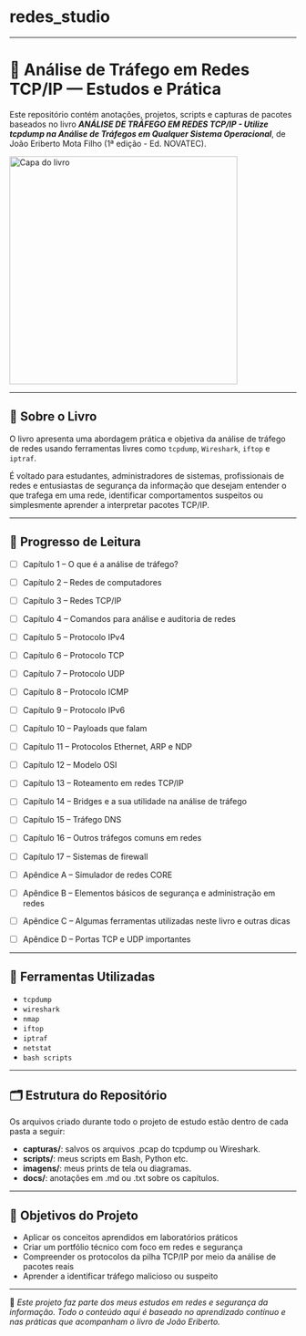 # redes_studio

---

# 📡 Análise de Tráfego em Redes TCP/IP — Estudos e Prática

Este repositório contém anotações, projetos, scripts e capturas de pacotes baseados no livro **_ANÁLISE DE TRÁFEGO EM REDES TCP/IP - Utilize tcpdump na Análise de Tráfegos em Qualquer Sistema Operacional_**, de João Eriberto Mota Filho (1ª edição - Ed. NOVATEC).

<img src="https://m.media-amazon.com/images/I/81x-nHq0GXL._SL1436_.jpg" alt="Capa do livro" width="400">

---

## 📖 Sobre o Livro

O livro apresenta uma abordagem prática e objetiva da análise de tráfego de redes usando ferramentas livres como `tcpdump`, `Wireshark`, `iftop` e `iptraf`.  

É voltado para estudantes, administradores de sistemas, profissionais de redes e entusiastas de segurança da informação que desejam entender o que trafega em uma rede, identificar comportamentos suspeitos ou simplesmente aprender a interpretar pacotes TCP/IP.

---

## 📘 Progresso de Leitura

- [ ] Capítulo 1 – O que é a análise de tráfego?
- [ ] Capítulo 2 – Redes de computadores
- [ ] Capítulo 3 – Redes TCP/IP
- [ ] Capítulo 4 – Comandos para análise e auditoria de redes
- [ ] Capítulo 5 – Protocolo IPv4
- [ ] Capítulo 6 – Protocolo TCP
- [ ]	Capítulo 7 – Protocolo UDP
- [ ]	Capítulo 8 – Protocolo ICMP
- [ ]	Capítulo 9 – Protocolo IPv6
- [ ]	Capítulo 10 – Payloads que falam
- [ ]	Capítulo 11 – Protocolos Ethernet, ARP e NDP
- [ ]	Capítulo 12 – Modelo OSI
- [ ]	Capítulo 13 – Roteamento em redes TCP/IP
- [ ]	Capítulo 14 – Bridges e a sua utilidade na análise de tráfego
- [ ]	Capítulo 15 – Tráfego DNS
- [ ]	Capítulo 16 – Outros tráfegos comuns em redes
- [ ]	Capítulo 17 – Sistemas de firewall
- [ ]	Apêndice A – Simulador de redes CORE
- [ ]	Apêndice B – Elementos básicos de segurança e administração em redes
- [ ]	Apêndice C – Algumas ferramentas utilizadas neste livro e outras dicas
- [ ]	Apêndice D – Portas TCP e UDP importantes


---

## 🧰 Ferramentas Utilizadas

- `tcpdump`
- `wireshark`
- `nmap`
- `iftop`
- `iptraf`
- `netstat`
- `bash scripts`

---

## 🗂️ Estrutura do Repositório

Os arquivos criado durante todo o projeto de estudo estão dentro de cada pasta a seguir:

- **capturas/**: salvos os arquivos .pcap do tcpdump ou Wireshark.
- **scripts/**:  meus scripts em Bash, Python etc.
- **imagens/**: meus prints de tela ou diagramas.
- **docs/**: anotações em .md ou .txt sobre os capítulos.

---

## 🎯 Objetivos do Projeto

- Aplicar os conceitos aprendidos em laboratórios práticos
- Criar um portfólio técnico com foco em redes e segurança
- Compreender os protocolos da pilha TCP/IP por meio da análise de pacotes reais
- Aprender a identificar tráfego malicioso ou suspeito

---

📌 *Este projeto faz parte dos meus estudos em redes e segurança da informação. Todo o conteúdo aqui é baseado no aprendizado contínuo e nas práticas que acompanham o livro de João Eriberto.*
